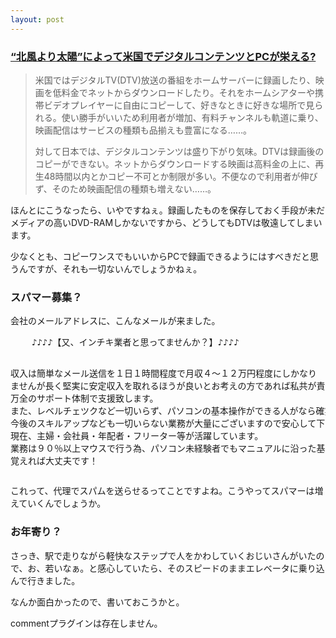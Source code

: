 ```yaml
---
layout: post
---
```

<h3><a href="http://pc.watch.impress.co.jp/docs/2004/0428/high37.htm">“北風より太陽”によって米国でデジタルコンテンツとPCが栄える?</a></h3>
<blockquote><p>米国ではデジタルTV(DTV)放送の番組をホームサーバーに録画したり、映画を低料金でネットからダウンロードしたり。それをホームシアターや携帯ビデオプレイヤーに自由にコピーして、好きなときに好きな場所で見られる。使い勝手がいいため利用者が増加、有料チャンネルも軌道に乗り、映画配信はサービスの種類も品揃えも豊富になる……。</p>
<p>対して日本では、デジタルコンテンツは盛り下がり気味。DTVは録画後のコピーができない。ネットからダウンロードする映画は高料金の上に、再生48時間以内とかコピー不可とか制限が多い。不便なので利用者が伸びず、そのため映画配信の種類も増えない……。</p>
</blockquote>
<p>ほんとにこうなったら、いやですねぇ。録画したものを保存しておく手段が未だメディアの高いDVD-RAMしかないですから、どうしてもDTVは敬遠してしまいます。</p>
<p>少なくとも、コピーワンスでもいいからPCで録画できるようにはすべきだと思うんですが、それも一切ないんでしょうかねぇ。</p>
<h3>スパマー募集？</h3>
<p>会社のメールアドレスに、こんなメールが来ました。</p>
<pre>    ♪♪♪♪【又、インチキ業者と思ってませんか？】♪♪♪♪            　

収入は簡単なメール送信を１日１時間程度で月収４〜１２万円程度にしかなり
ませんが長く堅実に安定収入を取れるほうが良いとお考えの方であれば私共が責任を持って
万全のサポート体制で支援致します。
また、レベルチェツクなど一切いらず、パソコンの基本操作ができる人がなら確実にでき、
今後のスキルアップなども一切いらない業務が大量にございますので安心して下さい。
現在、主婦・会社員・年配者・フリーター等が活躍しています。
業務は９０％以上マウスで行う為、パソコン未経験者でもマニュアルに沿った基本操作さえ
覚えれば大丈夫です！
</pre>
<p>これって、代理でスパムを送らせるってことですよね。こうやってスパマーは増えていくんでしょうか。</p>
<h3>お年寄り？</h3>
<p>さっき、駅で走りながら軽快なステップで人をかわしていくおじいさんがいたので、お、若いなぁ。と感心していたら、そのスピードのままエレベータに乗り込んで行きました。</p>
<p>なんか面白かったので、書いておこうかと。</p>
<p><span class="error">commentプラグインは存在しません。</span> </p>
